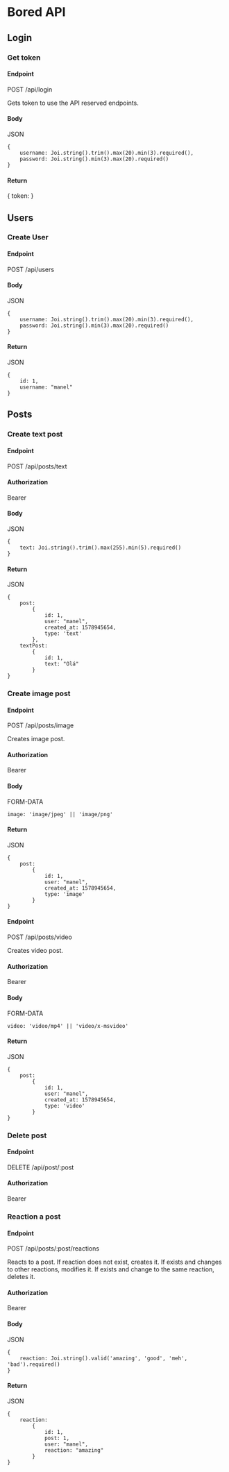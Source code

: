 # Bored API

## Login

### Get token

#### Endpoint

POST /api/login

Gets token to use the API reserved endpoints.

#### Body

JSON
```
{
    username: Joi.string().trim().max(20).min(3).required(),
    password: Joi.string().min(3).max(20).required()
}
```

#### Return

{
    token: <token>
}

## Users

### Create User

#### Endpoint

POST /api/users

#### Body

JSON
```
{
    username: Joi.string().trim().max(20).min(3).required(),
    password: Joi.string().min(3).max(20).required()
}
```

#### Return

JSON
```
{
    id: 1,
    username: "manel"
}
```

## Posts

### Create text post

#### Endpoint

POST /api/posts/text

#### Authorization

Bearer <token>

#### Body

JSON
```
{
    text: Joi.string().trim().max(255).min(5).required()
}
```

#### Return

JSON
```
{
    post: 
        {
            id: 1,
            user: "manel",
            created_at: 1578945654,
            type: 'text'
        },
    textPost:
        {
            id: 1,
            text: "Olá"
        }
}
```

### Create image post

#### Endpoint

POST /api/posts/image

Creates image post.

#### Authorization

Bearer <token>

#### Body

FORM-DATA
```
image: 'image/jpeg' || 'image/png'
```

#### Return

JSON
```
{
    post:
        {
            id: 1,
            user: "manel",
            created_at: 1578945654,
            type: 'image'
        }
}
```

#### Endpoint

POST /api/posts/video

Creates video post.

#### Authorization

Bearer <token>

#### Body

FORM-DATA
```
video: 'video/mp4' || 'video/x-msvideo'
```

#### Return

JSON
```
{
    post:
        {
            id: 1,
            user: "manel",
            created_at: 1578945654,
            type: 'video'
        }
}
```

### Delete post

#### Endpoint

DELETE /api/post/:post

#### Authorization

Bearer <token>

### Reaction a post

#### Endpoint

POST /api/posts/:post/reactions

Reacts to a post. If reaction does not exist, creates it. If exists and changes to other reactions, modifies it. If exists and change to the same reaction, deletes it.

#### Authorization

Bearer <token>

#### Body

JSON
```
{
    reaction: Joi.string().valid('amazing', 'good', 'meh', 'bad').required()
}
```

#### Return

JSON
```
{
    reaction:
        {
            id: 1,
            post: 1,
            user: "manel",
            reaction: "amazing"
        }
}
```